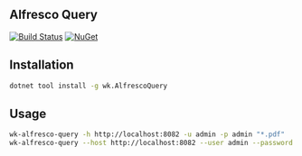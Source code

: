## Alfresco Query

[![Build Status](https://dev.azure.com/wk-j/alfresco-query/_apis/build/status/wk-j.alfresco-query?branchName=master)](https://dev.azure.com/wk-j/alfresco-query/_build/latest?definitionId=20&branchName=master)
[![NuGet](https://img.shields.io/nuget/v/wk.AlfrescoQuery.svg)](https://www.nuget.org/packages/wk.AlfrescoQuery)

## Installation

```bash
dotnet tool install -g wk.AlfrescoQuery
```

## Usage

```bash
wk-alfresco-query -h http://localhost:8082 -u admin -p admin "*.pdf"
wk-alfresco-query --host http://localhost:8082 --user admin --password admin "*.pdf"
```